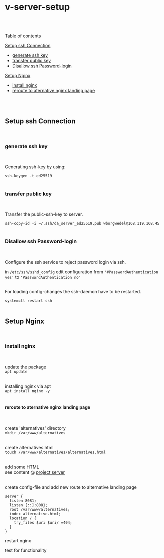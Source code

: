 # v-server-setup  
&nbsp;  
&nbsp;  


Table of contents  

[Setup ssh Connection](#setup-ssh-sonnection)  
- [generate ssh key](#generate-ssh-key)
- [transfer public key](#transfer-public-key)
- [Disallow ssh Password-login](#disallow-ssh-password\-login)  

[Setup Nginx](#setup-nginx)
- [install nginx](#install-nginx)  
- [reroute to aternative nginx landing page](#reroute-to-aternative-nginx-landing-page)  

&nbsp;  
&nbsp;  


## Setup ssh Connection
&nbsp;
### generate ssh key
&nbsp;  

Generating ssh-key by using:  

`ssh-keygen -t ed25519`  
&nbsp;  

### transfer public key
&nbsp;  

Transfer the public-ssh-key to server.  

`ssh-copy-id -i ~/.ssh/da_server_ed25519.pub wborgwedel@168.119.168.45`  
&nbsp;  


### Disallow ssh Password-login  
&nbsp;  

Configure the ssh service to reject password login via ssh.

in `/etc/ssh/sshd_config` edit configuration from `'#PasswordAuthentication yes'` to `'PasswordAuthentication no'`  
&nbsp;  

For loading config-changes the ssh-daemon have to be restarted.  

`systemctl restart ssh`  
&nbsp;  

## Setup Nginx
&nbsp;  

### install nginx
&nbsp;  

update the package  
`apt update`  
&nbsp;  

installing nginx via apt  
`apt install nginx -y`  
&nbsp;  

#### reroute to aternative nginx landing page  
&nbsp;  

create 'alternatives' directory  
`mkdir /var/www/alternatives`  
&nbsp;  

create alternatives.html  
`touch /var/www/alternatives/alternatives.html`  
&nbsp;  

add some HTML  
see content @ [project server](http://168.119.168.45:8081/)  
&nbsp;  

create config-file and add new route to alternative landing page


`server {`  
`  listen 8081;`  
`  listen [::]:8081;`  
`  root /var/www/alternatives;`  
`  index alternative.html;`  
`  location / {`  
`    try_files $uri $uri/ =404;`  
`  }`  
`}`  


restart nginx


test for functionality
